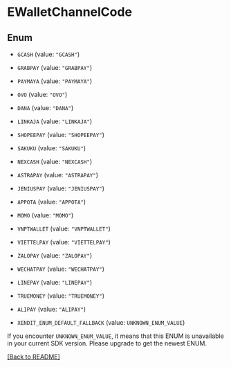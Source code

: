 # EWalletChannelCode

## Enum


* `GCASH` (value: `"GCASH"`)

* `GRABPAY` (value: `"GRABPAY"`)

* `PAYMAYA` (value: `"PAYMAYA"`)

* `OVO` (value: `"OVO"`)

* `DANA` (value: `"DANA"`)

* `LINKAJA` (value: `"LINKAJA"`)

* `SHOPEEPAY` (value: `"SHOPEEPAY"`)

* `SAKUKU` (value: `"SAKUKU"`)

* `NEXCASH` (value: `"NEXCASH"`)

* `ASTRAPAY` (value: `"ASTRAPAY"`)

* `JENIUSPAY` (value: `"JENIUSPAY"`)

* `APPOTA` (value: `"APPOTA"`)

* `MOMO` (value: `"MOMO"`)

* `VNPTWALLET` (value: `"VNPTWALLET"`)

* `VIETTELPAY` (value: `"VIETTELPAY"`)

* `ZALOPAY` (value: `"ZALOPAY"`)

* `WECHATPAY` (value: `"WECHATPAY"`)

* `LINEPAY` (value: `"LINEPAY"`)

* `TRUEMONEY` (value: `"TRUEMONEY"`)

* `ALIPAY` (value: `"ALIPAY"`)

* `XENDIT_ENUM_DEFAULT_FALLBACK` (value: `UNKNOWN_ENUM_VALUE`)

If you encounter `UNKNOWN_ENUM_VALUE`, it means that this ENUM is unavailable in your current SDK version. Please upgrade to get the newest ENUM.

[[Back to README]](../../README.md)


